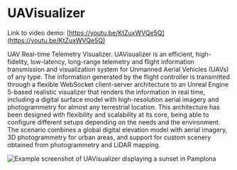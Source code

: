 # UAVisualizer

Link to video demo: [https://youtu.be/KtZuxWVQe5Q](https://youtu.be/KtZuxWVQe5Q)

UAV Real-time Telemetry Visualizer. UAVisualizer is an efficient, high-fidelity, low-latency, long-range telemetry and flight information transmission and visualization system for Unmanned Aerial Vehicles (UAVs) of any type. The information generated by the flight controller is transmitted through a flexible WebSocket client-server architecture to an Unreal Engine 5-based realistic visualizer that renders the information in real time, including a digital surface model with high-resolution aerial imagery and photogrammetry for almost any terrestrial location. This architecture has been designed with flexibility and scalability at its core, being able to configure different setups depending on the needs and the environment. The scenario combines a global digital elevation model with aerial imagery, 3D photogrammetry for urban areas, and support for custom scenery obtained from photogrammetry and LiDAR mapping.

![Example screenshot of UAVisualizer displaying a sunset in Pamplona](https://i.ibb.co/GMJr6hT/3dtiles-1.png)
